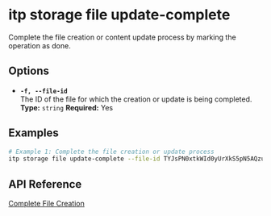 # itp storage file update-complete

Complete the file creation or content update process by marking the operation as done.

## Options

- **`-f, --file-id`**  
  The ID of the file for which the creation or update is being completed.    
  **Type:** `string` **Required:** Yes

## Examples

```bash
# Example 1: Complete the file creation or update process
itp storage file update-complete --file-id TYJsPN0xtkWId0yUrXkS5pN5AQzuullIkxz5aDnDJSI
```

## API Reference

[Complete File Creation](https://developer.bentley.com/apis/storage/operations/complete-file-creation/)